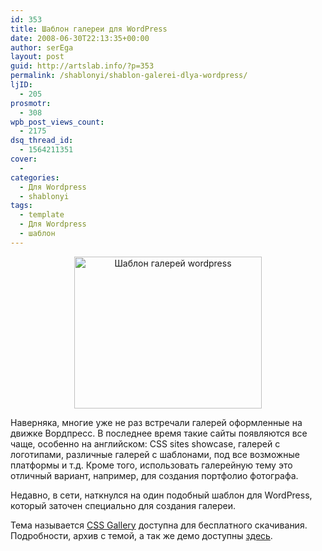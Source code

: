 ```yaml
---
id: 353
title: Шаблон галереи для WordPress
date: 2008-06-30T22:13:35+00:00
author: serEga
layout: post
guid: http://artslab.info/?p=353
permalink: /shablonyi/shablon-galerei-dlya-wordpress/
ljID:
  - 205
prosmotr:
  - 308
wpb_post_views_count:
  - 2175
dsq_thread_id:
  - 1564211351
cover:
  -
categories:
  - Для Wordpress
  - shablonyi
tags:
  - template
  - Для Wordpress
  - шаблон
---
```

<p style="text-align: center;">
  <a rel="lightbox" href="http://artslab.info/wp-content/uploads/cssgalleryit7.gif"><img class="alignnone size-medium wp-image-354 aligncenter" title="cssgalleryit7" src="http://artslab.info/wp-content/uploads/cssgalleryit7-300x243.gif" alt="Шаблон галерей wordpress" width="300" height="243" /></a>
</p>

Наверняка, многие уже не раз встречали галерей оформленные на движке Вордпресс. В последнее время такие сайты появляются все чаще, особенно на английском: CSS sites showcase, галерей с логотипами, различные галерей с шаблонами, под все возможные платформы и т.д. Кроме того, использовать галерейную тему это отличный вариант, например, для создания портфолио фотографа.

<!--more-->



Недавно, в сети, наткнулся на один подобный шаблон для WordPress, который заточен специально для создания галереи.

Тема называется <a href="http://www.osdesigner.net/wordpress-themes/css-gallery-theme/" target="_blank">CSS Gallery</a> доступна для бесплатного скачивания. Подробности, архив с темой, а так же демо доступны <a href="http://www.bestcssgallery.com/" target="_blank">здесь</a>.